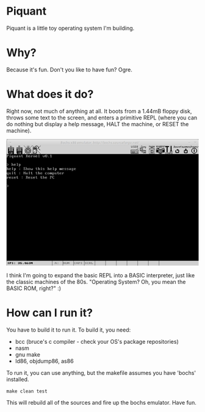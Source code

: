 Piquant
====

Piquant is a little toy operating system I'm building.

Why?
=====

Because it's fun. Don't you like to have fun? Ogre.

What does it do?
=====

Right now, not much of anything at all. It boots from a 1.44mB floppy disk, throws some text to the screen, and enters a primitive REPL (where you can do nothing but display a help message, HALT the machine, or RESET the machine).

![Image of Piquant v0.1](media/screenshot.png)

I think I'm going to expand the basic REPL into a BASIC interpreter, just like the classic machines of the 80s. "Operating System? Oh, you mean the BASIC ROM, right?" :)

How can I run it?
=====

You have to build it to run it. To build it, you need:

* bcc (bruce's c compiler - check your OS's package repositories)
* nasm
* gnu make
* ld86, objdump86, as86

To run it, you can use anything, but the makefile assumes you have 'bochs' installed.

    make clean test

This will rebuild all of the sources and fire up the bochs emulator. Have fun.